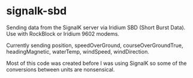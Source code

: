 # signalk-sbd

Sending data from the SignalK server via Iridium SBD (Short Burst Data). Use with RockBlock or Iridium 9602 modems.

Currently sending position, speedOverGround, courseOverGroundTrue, headingMagnetic, waterTemp, windSpeed, windDirection.

Most of this code was created before I was using SignalK so some of the conversions between units are nonsensical.
